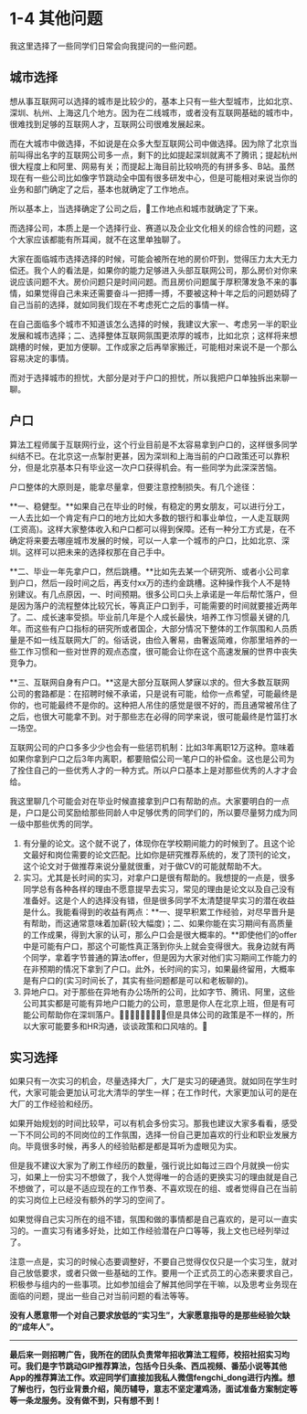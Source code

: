 # 1-4 其他问题

我这里选择了一些同学们日常会向我提问的一些问题。

## 城市选择

想从事互联网可以选择的城市是比较少的，基本上只有一些大型城市，比如北京、深圳、杭州、上海这几个地方。因为在二线城市，或者没有互联网基础的城市中，很难找到足够的互联网人才，互联网公司很难发展起来。

而在大城市中做选择，不如说是在众多大型互联网公司中做选择。因为除了北京当前叫得出名字的互联网公司多一点，剩下的比如提起深圳就离不了腾讯；提起杭州很大程度上和阿里、网易有关；而提起上海目前比较响亮的有拼多多、B站。虽然现在有一些公司比如像字节跳动全中国有很多研发中心，但是可能相对来说当你的业务和部门确定了之后，基本也就确定了工作地点。

所以基本上，当选择确定了公司之后，工作地点和城市就确定了下来。

而选择公司，本质上是一个选择行业、赛道以及企业文化相关的综合性的问题，这个大家应该都能有所耳闻，就不在这里单独聊了。

大家在面临城市选择选择的时候，可能会被所在地的房价吓到，觉得压力太大无力偿还。我个人的看法是，如果你的能力足够进入头部互联网公司，那么房价对你来说应该问题不大。房价问题只是时间问题。而且房价问题属于厚积薄发急不来的事情，如果觉得自己未来还需要奋斗一把搏一搏，不要被这种十年之后的问题妨碍了自己当前的选择，就如同我们现在不考虑死亡之后的事情一样。

在自己面临多个城市不知道该怎么选择的时候，我建议大家一、考虑另一半的职业发展和城市选择；二、选择整体互联网氛围更浓厚的城市，比如北京；这样将来想跳槽的时候，更加方便聊。工作成家之后再举家搬迁，可能相对来说不是一个那么容易决定的事情。

而对于选择城市的担忧，大部分是对于户口的担忧，所以我把户口单独拆出来聊一聊。

## 户口

算法工程师属于互联网行业，这个行业目前是不太容易拿到户口的，这样很多同学纠结不已。在北京这一点掣肘更甚，因为深圳和上海当前的户口政策还可以靠积分，但是北京基本只有毕业这一次户口获得机会。有一些同学为此深深苦恼。

户口整体的大原则是，能拿尽量拿，但要注意控制损失。有几个途径：

**一、稳健型。**如果自己在毕业的时候，有稳定的男女朋友，可以进行分工，一人去比如一个肯定有户口的地方比如大多数的银行和事业单位，一人走互联网(工资高)。这样大家整体收入和户口都可以得到保障。还有一种分工方式是，在不确定将来要去哪座城市发展的时候，可以一人拿一个城市的户口，比如北京、深圳。这样可以把未来的选择权那在自己手中。

**二、毕业一年先拿户口，然后跳槽。**比如先去某一个研究所、或者小公司拿到户口，然后一段时间之后，再支付xx万的违约金跳槽。这种操作我个人不是特别建议。有几点原因，一、时间预期。很多公司口头上承诺是一年后帮忙落户，但是因为落户的流程整体比较冗长，等真正户口到手，可能需要的时间就要接近两年了。二、成长速率受损。毕业前几年是个人成长最快，培养工作习惯最关键的几年。而这些有户口指标的研究所或者国企，大部分情况下整体的工作氛围和人员质量是不如一线互联网大厂的。俗话说，由俭入奢易，由奢返简难，你那里培养的一些工作习惯和一些对世界的观点态度，很可能会让你在这个高速发展的世界中丧失竞争力。

**三、互联网自身有户口。**这是大部分互联网人梦寐以求的。但大多数互联网公司的套路都是：在招聘时候不承诺，只是说有可能，给你一点希望，可能最终是你的，也可能最终不是你的。这种把人吊住的感觉是很不好的，而且通常被吊住了之后，也很大可能拿不到。对于那些志在必得的同学来说，很可能最终是竹篮打水一场空。

互联网公司的户口多多少少也会有一些惩罚机制：比如3年离职12万这种。意味着如果你拿到户口之后3年内离职，都要赔偿公司一笔户口的补偿金。这也是公司为了拴住自己的一些优秀人才的一种方式。所以户口基本上是对那些优秀的人才才会给。

我这里聊几个可能会对在毕业时候直接拿到户口有帮助的点。大家要明白的一点是，户口是公司奖励给那些同龄人中足够优秀的同学们的，所以要尽量努力成为同一级中那些优秀的同学。

1. 有分量的论文。这个就不说了，体现你在学校期间能力的时候到了。且这个论文最好和岗位需要的论文匹配。比如你是研究推荐系统的，发了顶刊的论文，这个论文对于做推荐来说分量就很重，对于做CV的可能就帮助不大。
2. 实习。尤其是长时间的实习，对拿户口是很有帮助的。我想提的一点是，很多同学总有各种各样的理由不愿意提早去实习，常见的理由是论文以及自己没有准备好。这是个人的选择没有错，但是很多同学不太清楚提早实习的潜在收益是什么。我能看得到的收益有两点：**一、提早积累工作经验，对尽早晋升是有帮助，而这通常意味着加薪(较大幅度)；二、如果你能在实习期间有高质量的工作成果，得到大家的认可，那么户口会是很大概率的。**即使他们的offer中是可能有户口，那这个可能性真正落到你头上就会变得很大。我身边就有两个同学，拿着字节普通的算法offer，但是因为大家对他们实习期间工作能力的在非预期的情况下拿到了户口。此外，长时间的实习，如果最终留用，大概率是有户口的(实习时间长了，其实有些问题都是可以和老板聊的)。
3. 异地户口。对于那些在异地有办公场所的公司，比如字节、腾讯、阿里，这些公司其实都是可能有异地户口能力的公司，意思是你人在北京上班，但是有可能公司帮助你在深圳落户。但是具体公司的政策是不一样的，所以大家可能要多和HR沟通，谈谈政策和口风啥的。


## 实习选择

如果只有一次实习的机会，尽量选择大厂，大厂是实习的硬通货。就如同在学生时代，大家可能会更加认可北大清华的学生一样；在工作时代，大家更加认可的是在大厂的工作经验和经历。

如果开始规划的时间比较早，可以有机会多份实习。那我也建议大家多看看，感受一下不同公司的不同岗位的工作氛围，选择一份自己更加喜欢的行业和职业发展方向。毕竟很多时候，再多人的经验贴都是都是耳听为虚眼见为实。

但是我不建议大家为了刷工作经历的数量，强行说比如每过三四个月就换一份实习，如果上一份实习不想做了，我个人觉得唯一的合适的更换实习的理由就是自己不想做了，可以是不适应现在的工作节奏、不喜欢现在的组、或者觉得自己在当前的实习岗位上已经没有额外的学习的空间了。

如果觉得自己实习所在的组不错，氛围和做的事情都是自己喜欢的，是可以一直实习的。一直实习有诸多好处，比如工作经验潜在户口等等，我上文也已经列举过了。

注意一点是，实习的时候心态要调整好，不要自己觉得仅仅只是一个实习生，就对自己放低要求，或者只做一些基础的工作。要用一个正式员工的心态来要求自己，积极参与组内的一些事项。比如参加组会了解其他同学在干嘛，以及思考业务现在面临的问题，提出一些自己对当前问题的看法等等。

**没有人愿意带一个对自己要求放低的“实习生”，大家愿意指导的是那些经验欠缺的“成年人”。**

- - - - - 

**最后来一则招聘广告，我所在的团队负责常年招收算法工程师，校招社招实习均可。我们是字节跳动GIP推荐算法，包括今日头条、西瓜视频、番茄小说等其他App的推荐算法工作。欢迎同学们直接加我私人微信fengchi_dong进行内推。想了解也行，包行业背景介绍，简历辅导，意志不坚定灌鸡汤，面试准备方案制定等等一条龙服务。没有做不到，只有想不到！**